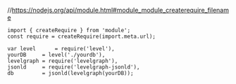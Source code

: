 
//https://nodejs.org/api/module.html#module_module_createrequire_filename

```
import { createRequire } from 'module';
const require = createRequire(import.meta.url);

var level      = require('level'),
yourDB     = level('./yourdb'),
levelgraph = require('levelgraph'),
jsonld     = require('levelgraph-jsonld'),
db         = jsonld(levelgraph(yourDB));
```
